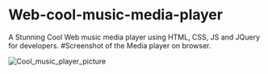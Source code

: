 # Web-cool-music-media-player
A Stunning Cool Web music media player using HTML, CSS, JS and JQuery for developers.
#Screenshot of the Media player on browser.

![Cool_music_player_picture](https://user-images.githubusercontent.com/34795451/58111931-0cf1b980-7c10-11e9-9f50-af47d12d43df.png)
